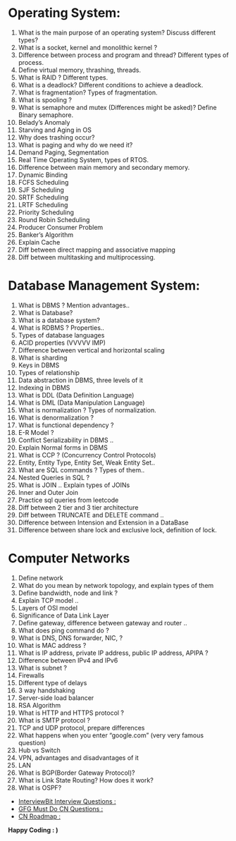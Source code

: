 
# Operating System:
1. What is the main purpose of an operating system? Discuss different types? 
2. What is a socket, kernel and monolithic kernel ? 
3. Difference between process and program and thread? Different types of process. 
4. Define virtual memory, thrashing, threads.  
5. What is RAID ? Different types. 
6. What is a deadlock? Different conditions to achieve a deadlock. 
7. What is fragmentation? Types of fragmentation. 
8. What is spooling ? 
9. What is semaphore and mutex (Differences might be asked)? Define Binary semaphore. 
10. Belady’s Anomaly
11. Starving and Aging in OS
12. Why does trashing occur? 
13. What is paging and why do we need it? 
14. Demand Paging, Segmentation 
15. Real Time Operating System, types of RTOS. 
16. Difference between main memory and secondary memory. 
17. Dynamic Binding 
18. FCFS Scheduling 
19. SJF Scheduling 
20. SRTF Scheduling 
21. LRTF Scheduling 
22. Priority Scheduling 
23. Round Robin Scheduling 
24. Producer Consumer Problem 
25. Banker’s Algorithm 
26. Explain Cache
27. Diff between direct mapping and associative mapping 
28. Diff between multitasking and multiprocessing.


# Database Management System: 
1. What is DBMS ? Mention advantages.. 
2. What is Database? 
3. What is a database system? 
4. What is RDBMS ? Properties.. 
5. Types of database languages 
6. ACID properties (VVVVV IMP) 
7. Difference between vertical and horizontal scaling 
8. What is sharding 
9. Keys in DBMS 
10. Types of relationship 
11. Data abstraction in DBMS, three levels of it 
12. Indexing in DBMS 
13. What is DDL (Data Definition Language) 
14. What is DML (Data Manipulation Language)
15. What is normalization ? Types of normalization.
16. What is denormalization ? 
17. What is functional dependency ? 
18. E-R Model ? 
19. Conflict Serializability in DBMS .. 
20. Explain Normal forms in DBMS 
21. What is CCP ? (Concurrency Control Protocols) 
22. Entity, Entity Type, Entity Set, Weak Entity Set.. 
23. What are SQL commands ? Types of them.. 
24. Nested Queries in SQL ? 
25. What is JOIN .. Explain types of JOINs 
26. Inner and Outer Join 
27. Practice sql queries from leetcode
28. Diff between 2 tier and 3 tier architecture 
29. Diff between TRUNCATE and DELETE command .. 
30. Difference between Intension and Extension in a DataBase
31. Difference between share lock and exclusive lock, definition of lock.


# Computer Networks
1. Define network 
2. What do you mean by network topology, and explain types of them 
3. Define bandwidth, node and link ? 
4. Explain TCP model .. 
5. Layers of OSI model 
6. Significance of Data Link Layer
7. Define gateway, difference between gateway and router .. 
8. What does ping command do ? 
9. What is DNS, DNS forwarder, NIC, ? 
10. What is MAC address ? 
11. What is IP address, private IP address, public IP address, APIPA ? 
12. Difference between IPv4 and IPv6
13. What is subnet ? 
14. Firewalls 
15. Different type of delays 
16. 3 way handshaking 
17. Server-side load balancer
18. RSA Algorithm 
19. What is HTTP and HTTPS protocol ? 
20. What is SMTP protocol ? 
21. TCP and UDP protocol, prepare differences
22. What happens when you enter “google.com” (very very famous question) 
23. Hub vs Switch 
24. VPN, advantages and disadvantages of it 
25. LAN
26. What is BGP(Border Gateway Protocol)?
27. What is Link State Routing? How does it work?
28. What is OSPF?





- [InterviewBit Interview Questions : ](https://www.interviewbit.com/networking-interview-questions/)
- [GFG Must Do CN Questions : ](https://www.geeksforgeeks.org/top-50-computer-networking-interview-questions-and-answers/)
- [CN Roadmap : ](https://whimsical.com/networking-cheatsheet-by-love-babbar-FcLExFDezehhfsbDPfZDBv)


**Happy Coding : )**
